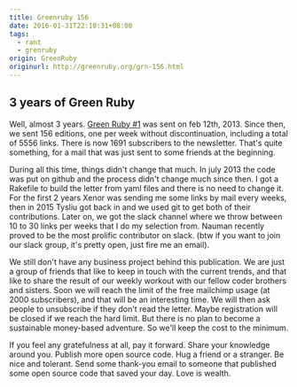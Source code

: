 ```yaml
---
title: Greenruby 156
date: 2016-01-31T22:10:31+08:00
tags:
  - rant
  - grenruby
origin: GreenRuby
originurl: http://greenruby.org/grn-156.html
---
```

## 3 years of Green Ruby

Well, almost 3 years. [Green Ruby #1][grn1] was sent on feb 12th, 2013. Since
then, we sent 156 editions, one per week without discontinuation, including a
total of 5556 links. There is now 1691 subscribers to the newsletter. That's
quite something, for a mail that was just sent to some friends at the
beginning.

During all this time, things didn't change that much. In july 2013 the code
was put on github and the process didn't change much since then. I got a
Rakefile to build the letter from yaml files and there is no need to change
it. For the first 2 years Xenor was sending me some links by mail every weeks,
then in 2015 Tysliu got back in and we used git to get both of their
contributions. Later on, we got the slack channel where we throw between 10 to
30 links per weeks that I do my selection from. Nauman recently proved to be
the most prolific contributor on slack. (btw if you want to join our slack
group, it's pretty open, just fire me an email).

We still don't have any business project behind this publication. We are just
a group of friends that like to keep in touch with the current trends, and
that like to share the result of our weekly workout with our fellow coder
brothers and sisters. Soon we will reach the limit of the free mailchimp usage
(at 2000 subscribers), and that will be an interesting time. We will then ask
people to unsubscribe if they don't read the letter. Maybe registration will
be closed if we reach the hard limit. But there is no plan to become a
sustainable money-based adventure. So we'll keep the cost to the minimum.

If you feel any gratefulness at all, pay it forward. Share your knowledge
around you. Publish more open source code. Hug a friend or a stranger. Be nice
and tolerant. Send some thank-you email to someone that published some open
source code that saved your day. Love is wealth.

[grn1]: http://greenruby.org/grn-001.html 
